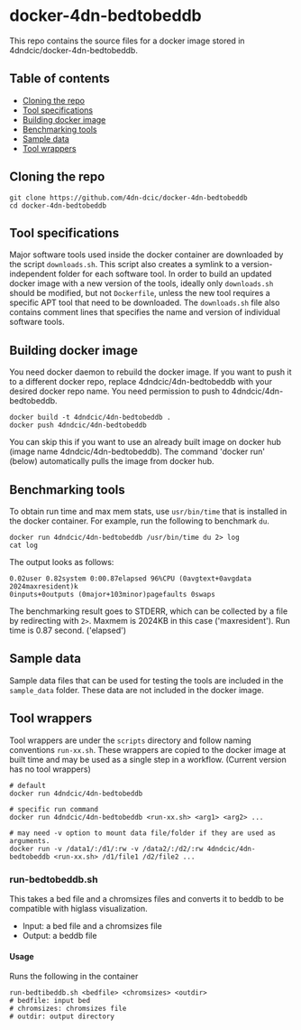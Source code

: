 # docker-4dn-bedtobeddb

This repo contains the source files for a docker image stored in 4dndcic/docker-4dn-bedtobeddb.
## Table of contents
* [Cloning the repo](#cloning-the-repo)
* [Tool specifications](#tool-specifications)
* [Building docker image](#building-docker-image)
* [Benchmarking tools](#benchmarking-tools)
* [Sample data](#sample-data)
* [Tool wrappers](#tool-wrappers)

## Cloning the repo
```
git clone https://github.com/4dn-dcic/docker-4dn-bedtobeddb
cd docker-4dn-bedtobeddb
```

## Tool specifications
Major software tools used inside the docker container are downloaded by the script `downloads.sh`. This script also creates a symlink to a version-independent folder for each software tool. In order to build an updated docker image with a new version of the tools, ideally only `downloads.sh` should be modified, but not `Dockerfile`, unless the new tool requires a specific APT tool that need to be downloaded. 
The `downloads.sh` file also contains comment lines that specifies the name and version of individual software tools.

## Building docker image
You need docker daemon to rebuild the docker image. If you want to push it to a different docker repo, replace 4dndcic/4dn-bedtobeddb with your desired docker repo name. You need permission to push to 4dndcic/4dn-bedtobeddb.
```
docker build -t 4dndcic/4dn-bedtobeddb .
docker push 4dndcic/4dn-bedtobeddb
```
You can skip this if you want to use an already built image on docker hub (image name 4dndcic/4dn-bedtobeddb). The command 'docker run' (below) automatically pulls the image from docker hub.


## Benchmarking tools
To obtain run time and max mem stats, use `usr/bin/time` that is installed in the docker container. For example, run the following to benchmark `du`.
```
docker run 4dndcic/4dn-bedtobeddb /usr/bin/time du 2> log
cat log
```
The output looks as follows:
```
0.02user 0.82system 0:00.87elapsed 96%CPU (0avgtext+0avgdata 2024maxresident)k
0inputs+0outputs (0major+103minor)pagefaults 0swaps
```
The benchmarking result goes to STDERR, which can be collected by a file by redirecting with `2>`.
Maxmem is 2024KB in this case ('maxresident'). Run time is 0.87 second. ('elapsed')


## Sample data
Sample data files that can be used for testing the tools are included in the `sample_data` folder. These data are not included in the docker image.

## Tool wrappers

Tool wrappers are under the `scripts` directory and follow naming conventions `run-xx.sh`. These wrappers are copied to the docker image at built time and may be used as a single step in a workflow. (Current version has no tool wrappers)

```
# default
docker run 4dndcic/4dn-bedtobeddb

# specific run command
docker run 4dndcic/4dn-bedtobeddb <run-xx.sh> <arg1> <arg2> ...

# may need -v option to mount data file/folder if they are used as arguments.
docker run -v /data1/:/d1/:rw -v /data2/:/d2/:rw 4dndcic/4dn-bedtobeddb <run-xx.sh> /d1/file1 /d2/file2 ...
```

### run-bedtobeddb.sh
This takes a bed file and a chromsizes files and converts it to beddb to be compatible with higlass visualization.
* Input: a bed file and a chromsizes file
* Output: a beddb file

#### Usage
Runs the following in the container
```
run-bedtibeddb.sh <bedfile> <chromsizes> <outdir> 
# bedfile: input bed
# chromsizes: chromsizes file
# outdir: output directory
```
